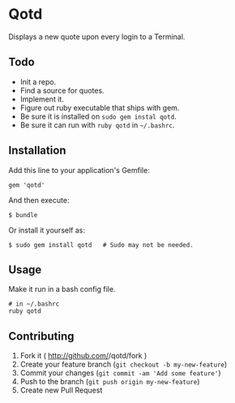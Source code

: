 # Qotd

Displays a new quote upon every login to a Terminal.

## Todo

- Init a repo.
- Find a source for quotes.
- Implement it.
- Figure out ruby executable that ships with gem.
- Be sure it is installed on `sudo gem instal qotd`.
- Be sure it can run with `ruby qotd` in `~/.bashrc`.

## Installation

Add this line to your application's Gemfile:

    gem 'qotd'

And then execute:

    $ bundle

Or install it yourself as:

    $ sudo gem install qotd   # Sudo may not be needed.

## Usage

Make it run in a bash config file.

    # in ~/.bashrc
    ruby qotd

## Contributing

1. Fork it ( http://github.com/<my-github-username>/qotd/fork )
2. Create your feature branch (`git checkout -b my-new-feature`)
3. Commit your changes (`git commit -am 'Add some feature'`)
4. Push to the branch (`git push origin my-new-feature`)
5. Create new Pull Request
